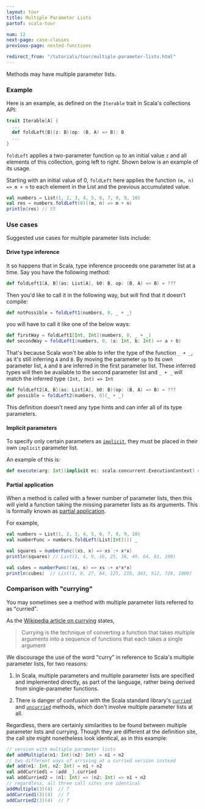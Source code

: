```yaml
---
layout: tour
title: Multiple Parameter Lists
partof: scala-tour

num: 12
next-page: case-classes
previous-page: nested-functions

redirect_from: "/tutorials/tour/multiple-parameter-lists.html"
---
```


Methods may have multiple parameter lists.

### Example

Here is an example, as defined on the `Iterable` trait in Scala's collections API:

```scala
trait Iterable[A] {
  ...
  def foldLeft[B](z: B)(op: (B, A) => B): B
  ...
}
```

`foldLeft` applies a two-parameter function `op` to an initial value `z` and all elements of this collection, going left to right. Shown below is an example of its usage.

Starting with an initial value of 0, `foldLeft` here applies the function `(m, n) => m + n` to each element in the List and the previous accumulated value.

```scala mdoc
val numbers = List(1, 2, 3, 4, 5, 6, 7, 8, 9, 10)
val res = numbers.foldLeft(0)((m, n) => m + n)
println(res) // 55
```

### Use cases

Suggested use cases for multiple parameter lists include:

#### Drive type inference

It so happens that in Scala, type inference proceeds one parameter list at a time.
Say you have the following method:

```scala mdoc
def foldLeft1[A, B](as: List[A], b0: B, op: (B, A) => B) = ???
```

Then you'd like to call it in the following way, but will find that it doesn't compile:

```scala mdoc:fail
def notPossible = foldLeft1(numbers, 0, _ + _)
```

you will have to call it like one of the below ways:

```scala mdoc
def firstWay = foldLeft1[Int, Int](numbers, 0, _ + _)
def secondWay = foldLeft1(numbers, 0, (a: Int, b: Int) => a + b)
```

That's because Scala won't be able to infer the type of the function `_ + _`, as it's still inferring `A` and `B`. By moving the parameter `op` to its own parameter list, `A` and `B` are inferred in the first parameter list. These inferred types will then be available to the second parameter list and `_ + _` will match the inferred type `(Int, Int) => Int`

```scala mdoc
def foldLeft2[A, B](as: List[A], b0: B)(op: (B, A) => B) = ???
def possible = foldLeft2(numbers, 0)(_ + _)
```

This definition doesn't need any type hints and can infer all of its type parameters.


#### Implicit parameters

To specify only certain parameters as [`implicit`](https://docs.scala-lang.org/tour/implicit-parameters.html), they must be placed in their own `implicit` parameter list.

An example of this is:

```scala mdoc
def execute(arg: Int)(implicit ec: scala.concurrent.ExecutionContext) = ???
```

#### Partial application

When a method is called with a fewer number of parameter lists, then this will yield a function taking the missing parameter lists as its arguments. This is formally known as [partial application](https://en.wikipedia.org/wiki/Partial_application).

For example,

```scala mdoc:nest
val numbers = List(1, 2, 3, 4, 5, 6, 7, 8, 9, 10)
val numberFunc = numbers.foldLeft(List[Int]()) _

val squares = numberFunc((xs, x) => xs :+ x*x)
println(squares) // List(1, 4, 9, 16, 25, 36, 49, 64, 81, 100)

val cubes = numberFunc((xs, x) => xs :+ x*x*x)
println(cubes)  // List(1, 8, 27, 64, 125, 216, 343, 512, 729, 1000)
```

### Comparison with "currying"

You may sometimes see a method with multiple parameter lists referred to as "curried".

As the [Wikipedia article on currying](https://en.wikipedia.org/wiki/Currying) states,

> Currying is the technique of converting a function that takes
> multiple arguments into a sequence of functions that each takes a
> single argument

We discourage the use of the word "curry" in reference to Scala's multiple parameter lists, for two reasons:

1) In Scala, multiple parameters and multiple parameter lists are
specified and implemented directly, as part of the language, rather
being derived from single-parameter functions.

2) There is danger of confusion with the Scala standard library's
[`curried`](https://www.scala-lang.org/api/current/scala/Function2.html#curried:T1=%3E(T2=%3ER))
and [`uncurried`](https://www.scala-lang.org/api/current/scala/Function$.html#uncurried[T1,T2,R](f:T1=%3E(T2=%3ER)):(T1,T2)=%3ER) methods, which don't involve multiple parameter lists at all.

Regardless, there are certainly similarities to be found between
multiple parameter lists and currying. Though they are different at
the definition site, the call site might nonetheless look identical,
as in this example:

```scala mdoc
// version with multiple parameter lists
def addMultiple(n1: Int)(n2: Int) = n1 + n2
// two different ways of arriving at a curried version instead
def add(n1: Int, n2: Int) = n1 + n2
val addCurried1 = (add _).curried
val addCurried2 = (n1: Int) => (n2: Int) => n1 + n2
// regardless, all three call sites are identical
addMultiple(3)(4)  // 7
addCurried1(3)(4)  // 7
addCurried2(3)(4)  // 7
```
